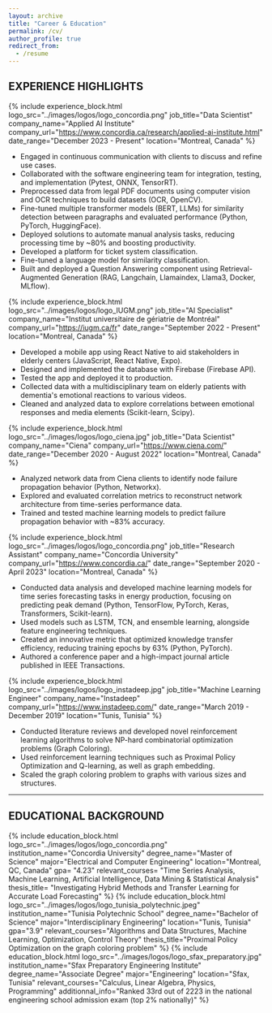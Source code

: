 ```yaml
---
layout: archive
title: "Career & Education"
permalink: /cv/
author_profile: true
redirect_from:
  - /resume
---
```


<!-- {% include base_path %} -->


## EXPERIENCE HIGHLIGHTS

{% include experience_block.html 
    logo_src="../images/logos/logo_concordia.png" 
    job_title="Data Scientist" 
    company_name="Applied AI Institute" 
    company_url="https://www.concordia.ca/research/applied-ai-institute.html" 
    date_range="December 2023 - Present" 
    location="Montreal, Canada" 
%}

- Engaged in continuous communication with clients to discuss and refine use cases.
- Collaborated with the software engineering team for integration, testing, and implementation (Pytest, ONNX, TensorRT).
- Preprocessed data from legal PDF documents using computer vision and OCR techniques to build datasets (OCR, OpenCV).
- Fine-tuned multiple transformer models (BERT, LLMs) for similarity detection between paragraphs and evaluated performance (Python, PyTorch, HuggingFace).
- Deployed solutions to automate manual analysis tasks, reducing processing time by ~80% and boosting productivity.
- Developed a platform for ticket system classification.
- Fine-tuned a language model for similarity classification.
- Built and deployed a Question Answering component using Retrieval-Augmented Generation (RAG, Langchain, Llamaindex, Llama3, Docker, MLflow).

{% include experience_block.html 
    logo_src="../images/logos/logo_IUGM.png" 
    job_title="AI Specialist" 
    company_name="Institut universitaire de gériatrie de Montréal" 
    company_url="https://iugm.ca/fr" 
    date_range="September 2022 - Present" 
    location="Montreal, Canada" 
%}
- Developed a mobile app using React Native to aid stakeholders in elderly centers (JavaScript, React Native, Expo).
- Designed and implemented the database with Firebase (Firebase API).
- Tested the app and deployed it to production.
- Collected data with a multidisciplinary team on elderly patients with dementia's emotional reactions to various videos.
- Cleaned and analyzed data to explore correlations between emotional responses and media elements (Scikit-learn, Scipy).

{% include experience_block.html 
    logo_src="../images/logos/logo_ciena.jpg" 
    job_title="Data Scientist" 
    company_name="Ciena" 
    company_url="https://www.ciena.com/" 
    date_range="December 2020 - August 2022" 
    location="Montreal, Canada" 
%}
- Analyzed network data from Ciena clients to identify node failure propagation behavior (Python, Networkx).
- Explored and evaluated correlation metrics to reconstruct network architecture from time-series performance data.
- Trained and tested machine learning models to predict failure propagation behavior with ~83% accuracy.

{% include experience_block.html 
    logo_src="../images/logos/logo_concordia.png" 
    job_title="Research Assistant" 
    company_name="Concordia University" 
    company_url="https://www.concordia.ca/" 
    date_range="September 2020 - April 2023" 
    location="Montreal, Canada" 
%}


- Conducted data analysis and developed machine learning models for time series forecasting tasks in energy production, focusing on predicting peak demand (Python, TensorFlow, PyTorch, Keras, Transformers, Scikit-learn).
- Used models such as LSTM, TCN, and ensemble learning, alongside feature engineering techniques.
- Created an innovative metric that optimized knowledge transfer efficiency, reducing training epochs by 63% (Python, PyTorch).
- Authored a conference paper and a high-impact journal article published in IEEE Transactions.


{% include experience_block.html 
    logo_src="../images/logos/logo_instadeep.jpg" 
    job_title="Machine Learning Engineer" 
    company_name="Instadeep" 
    company_url="https://www.instadeep.com/" 
    date_range="March 2019 - December 2019" 
    location="Tunis, Tunisia" 
%}



- Conducted literature reviews and developed novel reinforcement learning algorithms to solve NP-hard combinatorial optimization problems (Graph Coloring).
- Used reinforcement learning techniques such as Proximal Policy Optimization and Q-learning, as well as graph embedding.
- Scaled the graph coloring problem to graphs with various sizes and structures.

---

## EDUCATIONAL BACKGROUND

{% include education_block.html 
    logo_src="../images/logos/logo_concordia.png" 
    institution_name="Concordia University" 
    degree_name="Master of Science" 
    major="Electrical and Computer Engineering"
    location="Montreal, QC, Canada" 
    gpa= "4.23"
    relevant_courses= "Time Series Analysis, Machine Learning, Artificial Intelligence, Data Mining & Statistical Analysis"
    thesis_title= "Investigating Hybrid Methods and Transfer Learning for Accurate Load Forecasting"
%}
{% include education_block.html 
    logo_src="../images/logos/logo_tunisia_polytechnic.jpeg" 
    institution_name="Tunisia Polytechnic School" 
    degree_name="Bachelor of Science" 
    major="Interdisciplinary Engineering"
    location="Tunis, Tunisia" 
    gpa="3.9"
    relevant_courses="Algorithms and Data Structures, Machine Learning, Optimization, Control Theory"
    thesis_title="Proximal Policy Optimization on the graph coloring problem"
%}
{% include education_block.html 
    logo_src="../images/logos/logo_sfax_preparatory.jpg" 
    institution_name="Sfax Preparatory Engineering Institute" 
    degree_name="Associate Degree"
    major="Engineering"
    location="Sfax, Tunisia"
    relevant_courses="Calculus, Linear Algebra, Physics, Programming"
    additionnal_info="Ranked 33rd out of 2223 in the national engineering school admission exam (top 2% nationally)"
%}